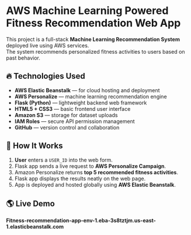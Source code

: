 # AWS Machine Learning Powered Fitness Recommendation Web App

This project is a full-stack **Machine Learning Recommendation System** deployed live using AWS services.  
The system recommends personalized fitness activities to users based on past behavior.

## 🔥 Technologies Used

- **AWS Elastic Beanstalk** — for cloud hosting and deployment
- **AWS Personalize** — machine learning recommendation engine
- **Flask (Python)** — lightweight backend web framework
- **HTML5 + CSS3** — basic frontend user interface
- **Amazon S3** — storage for dataset uploads
- **IAM Roles** — secure API permission management
- **GitHub** — version control and collaboration


## 🚀 How It Works

1. **User** enters a `USER_ID` into the web form.
2. Flask app sends a live request to **AWS Personalize Campaign**.
3. Amazon Personalize returns **top 5 recommended fitness activities**.
4. Flask app displays the results neatly on the web page.
5. App is deployed and hosted globally using **AWS Elastic Beanstalk**.

## 🌎 Live Demo

**Fitness-recommendation-app-env-1.eba-3s8tztjm.us-east-1.elasticbeanstalk.com**


